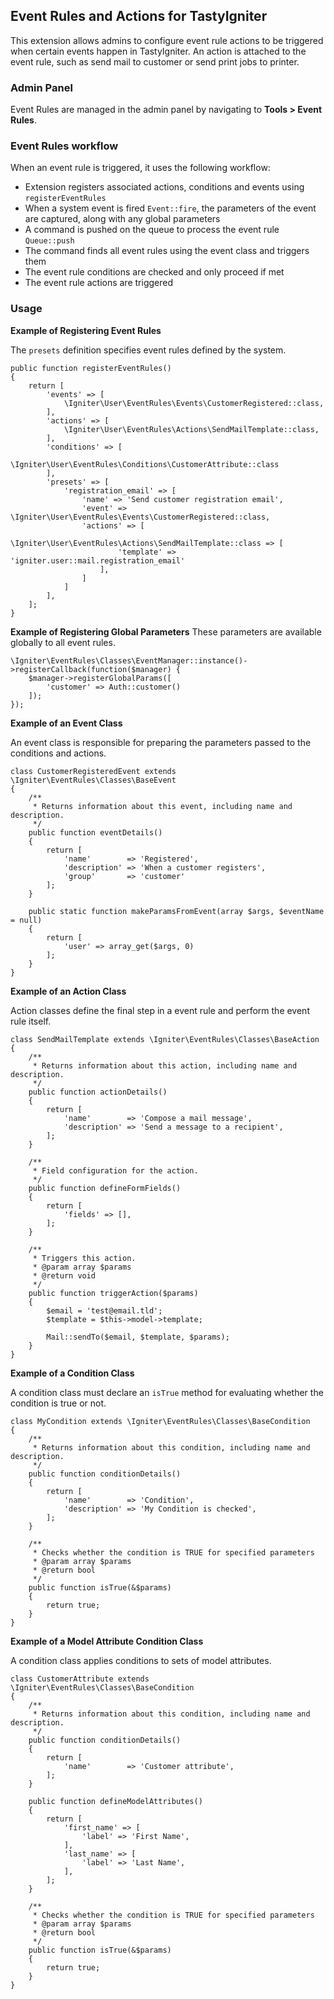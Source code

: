 ## Event Rules and Actions for TastyIgniter

This extension allows admins to configure event rule actions to be triggered when certain events happen in TastyIgniter. 
An action is attached to the event rule, such as send mail to customer or send print jobs to printer.

### Admin Panel

Event Rules are managed in the admin panel by navigating to **Tools > Event Rules**.

### Event Rules workflow

When an event rule is triggered, it uses the following workflow:

- Extension registers associated actions, conditions and events using `registerEventRules`
- When a system event is fired `Event::fire`, the parameters of the event are captured, along with any global parameters
- A command is pushed on the queue to process the event rule `Queue::push`
- The command finds all event rules using the event class and triggers them
- The event rule conditions are checked and only proceed if met
- The event rule actions are triggered

### Usage

**Example of Registering Event Rules**

The `presets` definition specifies event rules defined by the system.

```
public function registerEventRules()
{
    return [
        'events' => [
            \Igniter\User\EventRules\Events\CustomerRegistered::class,
        ],
        'actions' => [
            \Igniter\User\EventRules\Actions\SendMailTemplate::class,
        ],
        'conditions' => [
            \Igniter\User\EventRules\Conditions\CustomerAttribute::class
        ],
        'presets' => [
            'registration_email' => [
                'name' => 'Send customer registration email',
                'event' => \Igniter\User\EventRules\Events\CustomerRegistered::class,
                'actions' => [
                    \Igniter\User\EventRules\Actions\SendMailTemplate::class => [
                        'template' => 'igniter.user::mail.registration_email'
                    ],
                ]
            ]
        ],
    ];
}
```

**Example of Registering Global Parameters**
These parameters are available globally to all event rules.

```
\Igniter\EventRules\Classes\EventManager::instance()->registerCallback(function($manager) {
    $manager->registerGlobalParams([
        'customer' => Auth::customer()
    ]);
});
```

**Example of an Event Class**

An event class is responsible for preparing the parameters passed to the conditions and actions.

```
class CustomerRegisteredEvent extends \Igniter\EventRules\Classes\BaseEvent
{
    /**
     * Returns information about this event, including name and description.
     */
    public function eventDetails()
    {
        return [
            'name'        => 'Registered',
            'description' => 'When a customer registers',
            'group'       => 'customer'
        ];
    }

    public static function makeParamsFromEvent(array $args, $eventName = null)
    {
        return [
            'user' => array_get($args, 0)
        ];
    }
}
```

**Example of an Action Class**

Action classes define the final step in a event rule and perform the event rule itself.

```
class SendMailTemplate extends \Igniter\EventRules\Classes\BaseAction
{
    /**
     * Returns information about this action, including name and description.
     */
    public function actionDetails()
    {
        return [
            'name'        => 'Compose a mail message',
            'description' => 'Send a message to a recipient',
        ];
    }

    /**
     * Field configuration for the action.
     */
    public function defineFormFields()
    {
        return [
            'fields' => [],
        ];
    }

    /**
     * Triggers this action.
     * @param array $params
     * @return void
     */
    public function triggerAction($params)
    {
        $email = 'test@email.tld';
        $template = $this->model->template;

        Mail::sendTo($email, $template, $params);
    }
}
```

**Example of a Condition Class**

A condition class must declare an `isTrue` method for evaluating whether the condition is true or not.

```
class MyCondition extends \Igniter\EventRules\Classes\BaseCondition
{
    /**
     * Returns information about this condition, including name and description.
     */
    public function conditionDetails()
    {
        return [
            'name'        => 'Condition',
            'description' => 'My Condition is checked',
        ];
    }

    /**
     * Checks whether the condition is TRUE for specified parameters
     * @param array $params
     * @return bool
     */
    public function isTrue(&$params)
    {
        return true;
    }
}
```

**Example of a Model Attribute Condition Class**

A condition class applies conditions to sets of model attributes.

```
class CustomerAttribute extends \Igniter\EventRules\Classes\BaseCondition
{
    /**
     * Returns information about this condition, including name and description.
     */
    public function conditionDetails()
    {
        return [
            'name'        => 'Customer attribute',
        ];
    }
    
    public function defineModelAttributes()
    {
        return [
            'first_name' => [
                'label' => 'First Name',
            ],
            'last_name' => [
                'label' => 'Last Name',
            ],
        ];
    }

    /**
     * Checks whether the condition is TRUE for specified parameters
     * @param array $params
     * @return bool
     */
    public function isTrue(&$params)
    {
        return true;
    }
}
```
